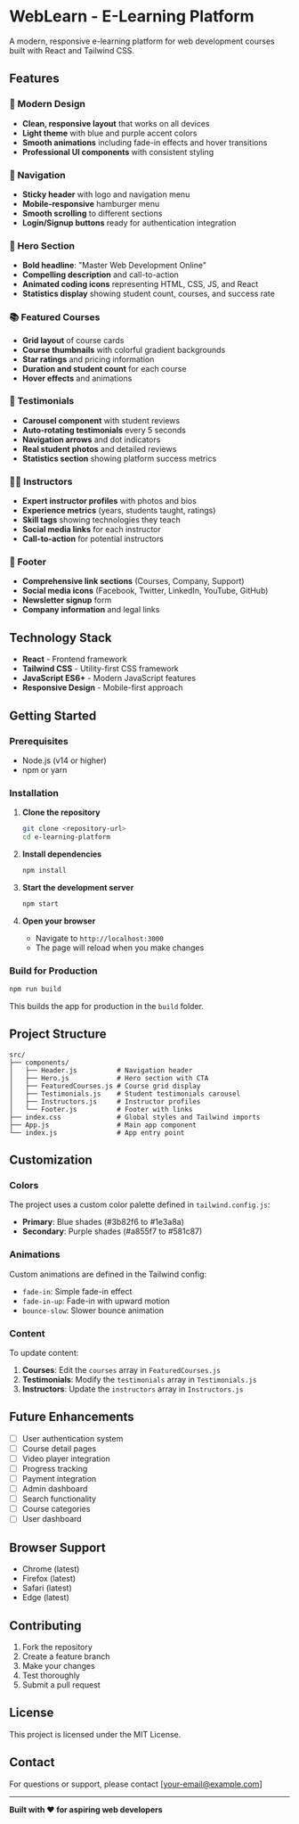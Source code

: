 # WebLearn - E-Learning Platform

A modern, responsive e-learning platform for web development courses built with React and Tailwind CSS.

## Features

### 🎨 Modern Design
- **Clean, responsive layout** that works on all devices
- **Light theme** with blue and purple accent colors
- **Smooth animations** including fade-in effects and hover transitions
- **Professional UI components** with consistent styling

### 🧭 Navigation
- **Sticky header** with logo and navigation menu
- **Mobile-responsive** hamburger menu
- **Smooth scrolling** to different sections
- **Login/Signup buttons** ready for authentication integration

### 🚀 Hero Section
- **Bold headline**: "Master Web Development Online"
- **Compelling description** and call-to-action
- **Animated coding icons** representing HTML, CSS, JS, and React
- **Statistics display** showing student count, courses, and success rate

### 📚 Featured Courses
- **Grid layout** of course cards
- **Course thumbnails** with colorful gradient backgrounds
- **Star ratings** and pricing information
- **Duration and student count** for each course
- **Hover effects** and animations

### 💬 Testimonials
- **Carousel component** with student reviews
- **Auto-rotating testimonials** every 5 seconds
- **Navigation arrows** and dot indicators
- **Real student photos** and detailed reviews
- **Statistics section** showing platform success metrics

### 👨‍🏫 Instructors
- **Expert instructor profiles** with photos and bios
- **Experience metrics** (years, students taught, ratings)
- **Skill tags** showing technologies they teach
- **Social media links** for each instructor
- **Call-to-action** for potential instructors

### 🔗 Footer
- **Comprehensive link sections** (Courses, Company, Support)
- **Social media icons** (Facebook, Twitter, LinkedIn, YouTube, GitHub)
- **Newsletter signup** form
- **Company information** and legal links

## Technology Stack

- **React** - Frontend framework
- **Tailwind CSS** - Utility-first CSS framework
- **JavaScript ES6+** - Modern JavaScript features
- **Responsive Design** - Mobile-first approach

## Getting Started

### Prerequisites
- Node.js (v14 or higher)
- npm or yarn

### Installation

1. **Clone the repository**
   ```bash
   git clone <repository-url>
   cd e-learning-platform
   ```

2. **Install dependencies**
   ```bash
   npm install
   ```

3. **Start the development server**
   ```bash
   npm start
   ```

4. **Open your browser**
   - Navigate to `http://localhost:3000`
   - The page will reload when you make changes

### Build for Production

```bash
npm run build
```

This builds the app for production in the `build` folder.

## Project Structure

```
src/
├── components/
│   ├── Header.js          # Navigation header
│   ├── Hero.js            # Hero section with CTA
│   ├── FeaturedCourses.js # Course grid display
│   ├── Testimonials.js    # Student testimonials carousel
│   ├── Instructors.js     # Instructor profiles
│   └── Footer.js          # Footer with links
├── index.css              # Global styles and Tailwind imports
├── App.js                 # Main app component
└── index.js               # App entry point
```

## Customization

### Colors
The project uses a custom color palette defined in `tailwind.config.js`:
- **Primary**: Blue shades (#3b82f6 to #1e3a8a)
- **Secondary**: Purple shades (#a855f7 to #581c87)

### Animations
Custom animations are defined in the Tailwind config:
- `fade-in`: Simple fade-in effect
- `fade-in-up`: Fade-in with upward motion
- `bounce-slow`: Slower bounce animation

### Content
To update content:
1. **Courses**: Edit the `courses` array in `FeaturedCourses.js`
2. **Testimonials**: Modify the `testimonials` array in `Testimonials.js`
3. **Instructors**: Update the `instructors` array in `Instructors.js`

## Future Enhancements

- [ ] User authentication system
- [ ] Course detail pages
- [ ] Video player integration
- [ ] Progress tracking
- [ ] Payment integration
- [ ] Admin dashboard
- [ ] Search functionality
- [ ] Course categories
- [ ] User dashboard

## Browser Support

- Chrome (latest)
- Firefox (latest)
- Safari (latest)
- Edge (latest)

## Contributing

1. Fork the repository
2. Create a feature branch
3. Make your changes
4. Test thoroughly
5. Submit a pull request

## License

This project is licensed under the MIT License.

## Contact

For questions or support, please contact [your-email@example.com]

---

**Built with ❤️ for aspiring web developers**

